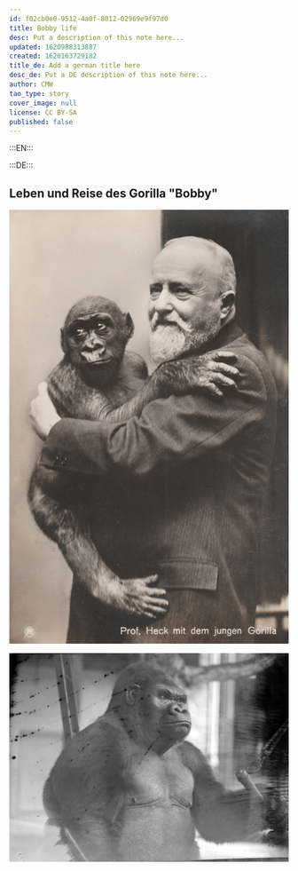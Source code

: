```yaml
---
id: f02cb0e0-9512-4a0f-8012-02969e9f97d0
title: Bobby life
desc: Put a description of this note here...
updated: 1620988313887
created: 1620163729182
title_de: Add a german title here
desc_de: Put a DE description of this note here...
author: CMW
tao_type: story
cover_image: null
license: CC BY-SA
published: false
---
```


:::EN:::

:::DE:::

## Leben und Reise des Gorilla "Bobby"

![Zoodirektor Ludwig Heck mit einem Gorillajungen auf dem Arm](images/cmw/Ludwig-Heck-Bobby.jpg)

![Bild eines ausgewachsenen männlichen Gorilla](images/cmw/Bobby-old.jpg)

<!-- Bild des toten Gorilla >


-	Von Kamerun über Marseille nach Berlin
    Quellen: Bericht der Zugfahrt??
    - die Akklimatisationsstation von Ruhe bei Marseille
	Themen: Kolonialimus, Gorillas ausstellen (Umlauff, Naturkundemuseen, Zoos), Evolutionstheorie
-	Care im Zoo 
	Gewicht
- Bild der Gewichtstafel am Gehege - immer wieder die Erwähnung, dass er der erste Gorilla war, der in einem Zoo erwachsen wurde
	…
-	Tod
    - Geschäftsberichte zeigen den Verlust - Extraerwähnung - Zeitungsarchiv checken
	Quellen: Fotografien im Zoo
-	Obduktion
	Quellen: Bericht + Fotografien
-	Spreading: 
-	Dermoplastik MfN
	Quellen: Bericht?? Fotos Präparation
	Ausstellung im Säugetiersaal des MfN über die Zeit
-	Sammlungen MfN
	Schädel in Säugetiersammlung
	Hand- und Fuß in Naßsammlung
-	Abgüsse
	Anatomische Sammlung Charité
	Totenmasken > wo überall?? (in meinem Büro ;-)
-	Statuen, Logos…

-	Nachkriegszeit bis heute





